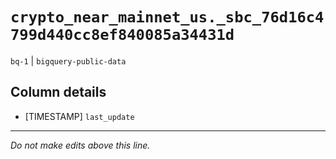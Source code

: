 # `crypto_near_mainnet_us._sbc_76d16c4799d440cc8ef840085a34431d`
`bq-1` | `bigquery-public-data`

## Column details
* [TIMESTAMP] `last_update`

-------------------------------------------------------------------------------
*Do not make edits above this line.*

